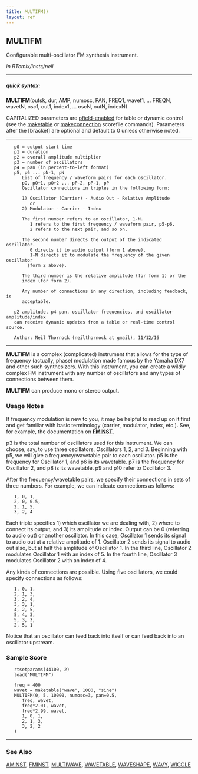 ```yaml
---
title: MULTIFM()
layout: ref
---
```


## MULTIFM

Configurable multi-oscillator FM synthesis instrument.

*in RTcmix/insts/neil*  
  

-----

##### quick syntax:

**MULTIFM**(outsk, dur, AMP, numosc, PAN, FREQ1, wavet1, ... FREQN,
wavetN, osc1, out1, index1, ... oscN, outN, indexN)

CAPITALIZED parameters are [pfield-enabled](pfield-enabled.html) for
table or dynamic control (see the
[maketable](../scorefile/maketable.html) or
[makeconnection](../scorefile/makeconnection.html) scorefile
commands). Parameters after the \[bracket\] are optional and default to
0 unless otherwise noted.

-----

  

``` 
   p0 = output start time
   p1 = duration
   p2 = overall amplitude multiplier
   p3 = number of oscillators
   p4 = pan (in percent-to-left format)
   p5, p6 ... pN-1, pN 
      List of frequency / waveform pairs for each oscillator.
      pO, pO+1, pO+2 ... pP-2, pP-1, pP
      Oscillator connections in triples in the following form:

      1) Oscillator (Carrier) - Audio Out - Relative Amplitude
         or
      2) Modulator - Carrier - Index

      The first number refers to an oscillator, 1-N.
         1 refers to the first frequency / waveform pair, p5-p6.
         2 refers to the next pair, and so on.

      The second number directs the output of the indicated oscillator.
         0 directs it to audio output (form 1 above).
         1-N directs it to modulate the frequency of the given oscillator
        (form 2 above).

      The third number is the relative amplitude (for form 1) or the
      index (for form 2).

      Any number of connections in any direction, including feedback, is
      acceptable.

   p2 amplitude, p4 pan, oscillator frequencies, and oscillator amplitude/index
   can receive dynamic updates from a table or real-time control source.

   Author: Neil Thornock (neilthornock at gmail), 11/12/16
```

  

-----

  
**MULTIFM** is a complex (complicated) instrument that allows for the
type of frequency (actually, phase) modulation made famous by the Yamaha
DX7 and other such synthesizers. With this instrument, you can create a
wildly complex FM instrument with any number of oscillators and any
types of connections between them.

**MULTIFM** can produce mono or stereo output.

### Usage Notes

If frequency modulation is new to you, it may be helpful to read up on
it first and get familiar with basic terminology (carrier, modulator,
index, etc.). See, for example, the documentation on
**[FMINST](FMINST.html)**.

p3 is the total number of oscillators used for this instrument. We can
choose, say, to use three oscillators, Oscillators 1, 2, and 3.
Beginning with p5, we will give a frequency/wavetable pair to each
oscillator. p5 is the frequency for Oscillator 1, and p6 is its
wavetable. p7 is the frequency for Oscillator 2, and p8 is its
wavetable. p9 and p10 refer to Oscillator 3.

After the frequency/wavetable pairs, we specify their connections in
sets of three numbers. For example, we can indicate connections as
follows:

``` 
   1, 0, 1,
   2, 0, 0.5,
   2, 1, 5,
   3, 2, 4
```

Each triple specifies 1) which oscillator we are dealing with, 2) where
to connect its output, and 3) its amplitude or index. Output can be 0
(referring to audio out) or another oscillator. In this case, Oscillator
1 sends its signal to audio out at a relative amplitude of 1. Oscillator
2 sends its signal to audio out also, but at half the amplitude of
Oscillator 1. In the third line, Oscillator 2 modulates Oscillator 1
with an index of 5. In the fourth line, Oscillator 3 modulates
Oscillator 2 with an index of 4.

Any kinds of connections are possible. Using five oscillators, we could
specify connections as follows:

``` 
   1, 0, 1,
   2, 1, 3,
   3, 2, 4,
   3, 3, 1,
   4, 2, 5,
   5, 4, 3,
   5, 3, 3,
   2, 5, 1
```

Notice that an oscillator can feed back into itself or can feed back
into an oscillator upstream.

### Sample Score

``` 
   rtsetparams(44100, 2)
   load("MULTIFM")

   freq = 400
   wavet = maketable("wave", 1000, "sine")
   MULTIFM(0, 5, 10000, numosc=3, pan=0.5,
      freq, wavet,
      freq*2.01, wavet,
      freq*2.99, wavet,
      1, 0, 1,
      2, 1, 3,
      3, 2, 2
   )
```

  

-----

### See Also

[AMINST](AMINST.html), [FMINST](FMINST.html),
[MULTIWAVE](MULTIWAVE.html), [WAVETABLE](WAVETABLE.html),
[WAVESHAPE](WAVESHAPE.html), [WAVY](WAVY.html), [WIGGLE](WIGGLE.html)
